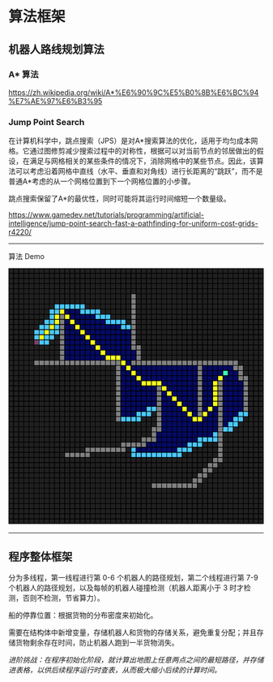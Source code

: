 # 算法框架

## 机器人路线规划算法

### A* 算法

https://zh.wikipedia.org/wiki/A*%E6%90%9C%E5%B0%8B%E6%BC%94%E7%AE%97%E6%B3%95

### Jump Point Search

在计算机科学中，跳点搜索（JPS）是对A\*搜索算法的优化，适用于均匀成本网格。它通过图修剪减少搜索过程中的对称性，根据可以对当前节点的邻居做出的假设，在满足与网格相关的某些条件的情况下，消除网格中的某些节点。因此，该算法可以考虑沿着网格中直线（水平、垂直和对角线）进行长距离的“跳跃”，而不是普通A\*考虑的从一个网格位置到下一个网格位置的小步骤。

跳点搜索保留了A*的最优性，同时可能将其运行时间缩短一个数量级。

https://www.gamedev.net/tutorials/programming/artificial-intelligence/jump-point-search-fast-a-pathfinding-for-uniform-cost-grids-r4220/

---

算法 Demo

![算法demo](demo.png)

---

## 程序整体框架

分为多线程，第一线程进行第 0-6 个机器人的路径规划，第二个线程进行第 7-9 个机器人的路径规划，以及每帧的机器人碰撞检测（机器人距离小于 3 时才检测，否则不检测，节省算力）。

船的停靠位置：根据货物的分布密度来初始化。

需要在结构体中新增变量，存储机器人和货物的存储关系，避免重复分配；并且存储货物剩余存在时间，防止机器人跑到一半货物消失。

*进阶挑战：在程序初始化阶段，就计算出地图上任意两点之间的最短路径，并存储进表格，以供后续程序运行时查表，从而极大缩小后续的计算时间。*
